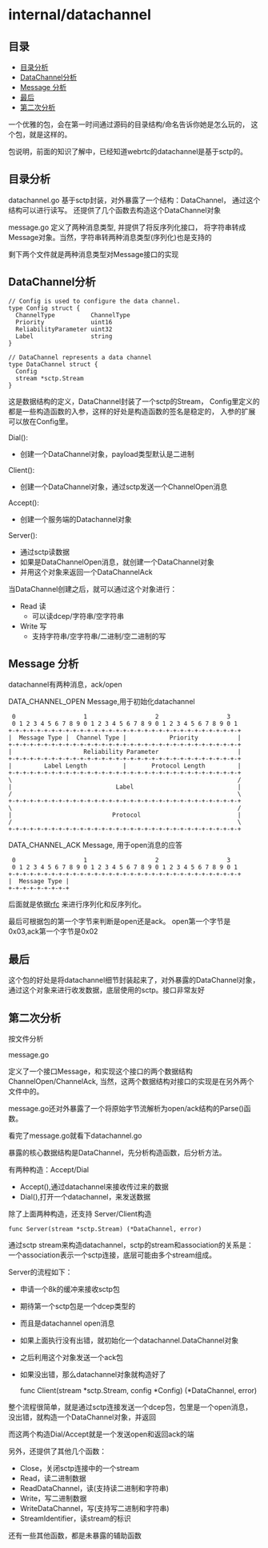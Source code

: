 # internal/datachannel

## 目录

<!-- vim-markdown-toc GFM -->

- [目录分析](#目录分析)
- [DataChannel分析](#datachannel分析)
- [Message 分析](#message-分析)
- [最后](#最后)
- [第二次分析](#第二次分析)

<!-- vim-markdown-toc -->

一个优雅的包，会在第一时间通过源码的目录结构/命名告诉你她是怎么玩的，
这个包，就是这样的。

包说明，前面的知识了解中，已经知道webrtc的datachannel是基于sctp的。

## 目录分析

datachannel.go 基于sctp封装，对外暴露了一个结构：DataChannel，
通过这个结构可以进行读写。
还提供了几个函数去构造这个DataChannel对象

message.go 定义了两种消息类型, 并提供了将反序列化接口，
将字符串转成Message对象。当然，字符串转两种消息类型(序列化)也是支持的

剩下两个文件就是两种消息类型对Message接口的实现

## DataChannel分析

    // Config is used to configure the data channel.
    type Config struct {
      ChannelType          ChannelType
      Priority             uint16
      ReliabilityParameter uint32
      Label                string
    }

    // DataChannel represents a data channel
    type DataChannel struct {
      Config
      stream *sctp.Stream
    }

这是数据结构的定义，DataChannel封装了一个sctp的Stream，
Config里定义的都是一些构造函数的入参，这样的好处是构造函数的签名是稳定的，
入参的扩展可以放在Config里。

Dial():

- 创建一个DataChannel对象，payload类型默认是二进制

Client():

- 创建一个DataChannel对象，通过sctp发送一个ChannelOpen消息

Accept():

- 创建一个服务端的Datachannel对象

Server():

- 通过sctp读数据
- 如果是DataChannelOpen消息，就创建一个DataChannel对象
- 并用这个对象来返回一个DataChannelAck

当DataChannel创建之后，就可以通过这个对象进行：

- Read 读
  - 可以读dcep/字符串/空字符串
- Write 写
  - 支持字符串/空字符串/二进制/空二进制的写

## Message 分析

datachannel有两种消息，ack/open

DATA_CHANNEL_OPEN Message,用于初始化datachannel

     0                   1                   2                   3
     0 1 2 3 4 5 6 7 8 9 0 1 2 3 4 5 6 7 8 9 0 1 2 3 4 5 6 7 8 9 0 1
    +-+-+-+-+-+-+-+-+-+-+-+-+-+-+-+-+-+-+-+-+-+-+-+-+-+-+-+-+-+-+-+-+
    |  Message Type |  Channel Type |            Priority           |
    +-+-+-+-+-+-+-+-+-+-+-+-+-+-+-+-+-+-+-+-+-+-+-+-+-+-+-+-+-+-+-+-+
    |                    Reliability Parameter                      |
    +-+-+-+-+-+-+-+-+-+-+-+-+-+-+-+-+-+-+-+-+-+-+-+-+-+-+-+-+-+-+-+-+
    |         Label Length          |       Protocol Length         |
    +-+-+-+-+-+-+-+-+-+-+-+-+-+-+-+-+-+-+-+-+-+-+-+-+-+-+-+-+-+-+-+-+
    \                                                               /
    |                             Label                             |
    /                                                               \
    +-+-+-+-+-+-+-+-+-+-+-+-+-+-+-+-+-+-+-+-+-+-+-+-+-+-+-+-+-+-+-+-+
    \                                                               /
    |                            Protocol                           |
    /                                                               \
    +-+-+-+-+-+-+-+-+-+-+-+-+-+-+-+-+-+-+-+-+-+-+-+-+-+-+-+-+-+-+-+-+

DATA_CHANNEL_ACK Message, 用于open消息的应答

     0                   1                   2                   3
     0 1 2 3 4 5 6 7 8 9 0 1 2 3 4 5 6 7 8 9 0 1 2 3 4 5 6 7 8 9 0 1
    +-+-+-+-+-+-+-+-+-+-+-+-+-+-+-+-+-+-+-+-+-+-+-+-+-+-+-+-+-+-+-+-+
    |  Message Type |
    +-+-+-+-+-+-+-+-+

后面就是依据[rfc](https://tools.ietf.org/html/draft-ietf-rtcweb-data-protocol-09)
来进行序列化和反序列化。

最后可根据包的第一个字节来判断是open还是ack。
open第一个字节是0x03,ack第一个字节是0x02

## 最后

这个包的好处是将datachannel细节封装起来了，对外暴露的DataChannel对象，
通过这个对象来进行收发数据，底层使用的sctp。接口非常友好

## 第二次分析

按文件分析

message.go

定义了一个接口Message，和实现这个接口的两个数据结构ChannelOpen/ChannelAck,
当然，这两个数据结构对接口的实现是在另外两个文件中的。

message.go还对外暴露了一个将原始字节流解析为open/ack结构的Parse()函数。

看完了message.go就看下datachannel.go

暴露的核心数据结构是DataChannel，先分析构造函数，后分析方法。

有两种构造：Accept/Dial

- Accept(),通过datachannel来接收传过来的数据
- Dial(),打开一个datachannel，来发送数据

除了上面两种构造，还支持 Server/Client构造

    func Server(stream *sctp.Stream) (*DataChannel, error)

通过sctp stream来构造datachannel，sctp的stream和association的关系是：
一个association表示一个sctp连接，底层可能由多个stream组成。

Server的流程如下：

- 申请一个8k的缓冲来接收sctp包
- 期待第一个sctp包是一个dcep类型的
- 而且是datachannel open消息
- 如果上面执行没有出错，就初始化一个datachannel.DataChannel对象
- 之后利用这个对象发送一个ack包
- 如果没出错，那么datachannel对象就构造好了

    func Client(stream *sctp.Stream, config *Config) (*DataChannel, error)

整个流程很简单，就是通过sctp连接发送一个dcep包，包里是一个open消息，
没出错，就构造一个DataChannel对象，并返回

而这两个构造Dial/Accept就是一个发送open和返回ack的端

另外，还提供了其他几个函数：

- Close，关闭sctp连接中的一个stream
- Read，读二进制数据
- ReadDataChannel，读(支持读二进制和字符串)
- Write，写二进制数据
- WriteDataChannel，写(支持写二进制和字符串)
- StreamIdentifier，读stream的标识

还有一些其他函数，都是未暴露的辅助函数
